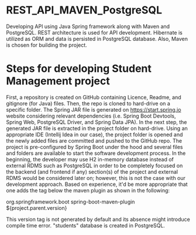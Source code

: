 # REST_API_MAVEN_PostgreSQL
Developing API using Java Spring framework along with Maven and PostgreSQL. 
REST architecture is used for API development.
Hibernate is utilized as ORM and data is persisted in PostgreSQL database.
Also, Maven is chosen for building the project.

# Steps for developing Student Management project
First, a repository is created on GitHub containing Licence, Readme, and gitignore (for Java) files.
Then, the repo is cloned to hard-drive on a specific folder. The Spring JAR file is generated on
https://start.spring.io website considering relevant dependencies (i.e. Spring Boot Devtools,
Spring Web, PostgreSQL Driver, and Spring Data JPA). In the next step, the generated JAR file is 
extracted in the project folder on hard-drive. Using an appropriate IDE (Intellij Idea in our case),
the project folder is opened and the newly added files are committed and pushed to the GitHub repo.
The project is pre-configured by Spring Boot under the hood and several files and folders are available 
to start the software development process.
In the beginning, the developer may use H2 in-memory database instead of external RDMS such as
PostgreSQL in order to be completely focused on the backend (and frontend if any) section(s) of the project
and external RDMS would be considered later on; however, this is not the case with our development approach.
Based on experience, it'd be more appropriate that one adds the <version> tag below the maven plugin as 
shown in the following:
<p>
<build>
    <plugins>
        <plugin>
            <groupId>org.springframework.boot</groupId>
            <artifactId>spring-boot-maven-plugin</artifactId>
            <version>${project.parent.version}</version>
        </plugin>
    </plugins>
</build>
</p>
This version tag is not generated by default and its absence might introduce compile time error.
"students" database is created in PostgreSQL.

